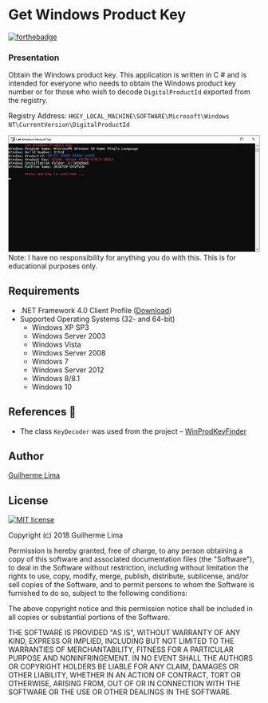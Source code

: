 # Get Windows Product Key
[![forthebadge](https://forthebadge.com/images/badges/made-with-c-sharp.svg)](https://forthebadge.com)

### Presentation
Obtain the Windows product key. This application is written in C # and is intended for everyone who needs to obtain the Windows product key number or
for those who wish to decode `DigitalProductId` exported from the registry.

Registry Address: `HKEY_LOCAL_MACHINE\SOFTWARE\Microsoft\Windows NT\CurrentVersion\DigitalProductId`

![Print UI](README/print.png)
Note: I have no responsibility for anything you do with this. This is for educational purposes only.

## Requirements
* .NET Framework 4.0 Client Profile ([Download](https://www.microsoft.com/en-us/download/details.aspx?id=24872))
* Supported Operating Systems (32- and 64-bit)
  * Windows XP SP3
  * Windows Server 2003
  * Windows Vista
  * Windows Server 2008
  * Windows 7
  * Windows Server 2012
  * Windows 8/8.1
  * Windows 10

## References :notebook:
- The class `KeyDecoder` was used from the project – [WinProdKeyFinder](https://github.com/mrpeardotnet/WinProdKeyFinder)


## Author
[Guilherme Lima](https://github.com/guilhermelim)

## License
[![MIT license](https://img.shields.io/badge/License-MIT-blue.svg)](https://raw.githubusercontent.com/guilhermelim/Get-Windows-Product-Key/master/LICENSE)

Copyright (c) 2018 Guilherme Lima

Permission is hereby granted, free of charge, to any person obtaining a copy
of this software and associated documentation files (the "Software"), to deal
in the Software without restriction, including without limitation the rights
to use, copy, modify, merge, publish, distribute, sublicense, and/or sell
copies of the Software, and to permit persons to whom the Software is
furnished to do so, subject to the following conditions:

The above copyright notice and this permission notice shall be included in all
copies or substantial portions of the Software.

THE SOFTWARE IS PROVIDED "AS IS", WITHOUT WARRANTY OF ANY KIND, EXPRESS OR
IMPLIED, INCLUDING BUT NOT LIMITED TO THE WARRANTIES OF MERCHANTABILITY,
FITNESS FOR A PARTICULAR PURPOSE AND NONINFRINGEMENT. IN NO EVENT SHALL THE
AUTHORS OR COPYRIGHT HOLDERS BE LIABLE FOR ANY CLAIM, DAMAGES OR OTHER
LIABILITY, WHETHER IN AN ACTION OF CONTRACT, TORT OR OTHERWISE, ARISING FROM,
OUT OF OR IN CONNECTION WITH THE SOFTWARE OR THE USE OR OTHER DEALINGS IN THE
SOFTWARE.
